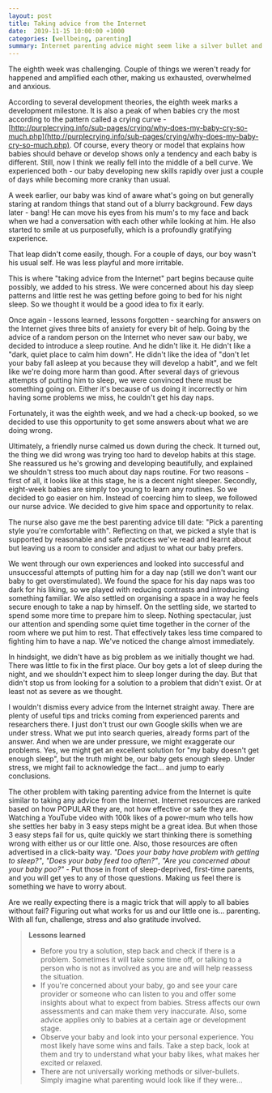 ```yaml
---
layout: post
title: Taking advice from the Internet
date:  2019-11-15 10:00:00 +1000
categories: [wellbeing, parenting]
summary: Internet parenting advice might seem like a silver bullet and a solution to our problems, but what happens when they don't work
---
```


The eighth week was challenging. Couple of things we weren't ready for happened and amplified each other, making us exhausted, overwhelmed and anxious.

According to several development theories, the eighth week marks a development milestone. It is also a peak of when babies cry the most according to the pattern called a crying curve - [http://purplecrying.info/sub-pages/crying/why-does-my-baby-cry-so-much.php](http://purplecrying.info/sub-pages/crying/why-does-my-baby-cry-so-much.php).  Of course, every theory or model that explains how babies should behave or develop shows only a tendency and each baby is different. Still, now I think we really fell into the middle of a bell curve. We experienced both - our baby developing new skills rapidly over just a couple of days while becoming more cranky than usual.

A week earlier, our baby was kind of aware what's going on but generally staring at random things that stand out of a blurry background. Few days later - bang! He can move his eyes from his mum's to my face and back when we had a conversation with each other while looking at him. He also started to smile at us purposefully, which is a profoundly gratifying experience.

That leap didn't come easily, though. For a couple of days, our boy wasn't his usual self. He was less playful and more irritable.

This is where "taking advice from the Internet" part begins because quite possibly, we added to his stress. We were concerned about his day sleep patterns and little rest he was getting before going to bed for his night sleep. So we thought it would be a good idea to fix it early.

Once again - lessons learned, lessons forgotten - searching for answers on the Internet gives three bits of anxiety for every bit of help. Going by the advice of a random person on the Internet who never saw our baby, we decided to introduce a sleep routine. And he didn't like it. He didn't like a "dark, quiet place to calm him down". He didn't like the idea of "don't let your baby fall asleep at you because they will develop a habit", and we felt like we're doing more harm than good.  After several days of grievous attempts of putting him to sleep, we were convinced there must be something going on. Either it's because of us doing it incorrectly or him having some problems we miss, he couldn't get his day naps.

Fortunately, it was the eighth week, and we had a check-up booked, so we decided to use this opportunity to get some answers about what we are doing wrong.

Ultimately, a friendly nurse calmed us down during the check. It turned out, the thing we did wrong was trying too hard to develop habits at this stage. She reassured us he's growing and developing beautifully, and explained we shouldn't stress too much about day naps routine. For two reasons - first of all, it looks like at this stage, he is a decent night sleeper. Secondly, eight-week babies are simply too young to learn any routines. So we decided to go easier on him. Instead of coercing him to sleep, we followed our nurse advice. We decided to give him space and opportunity to relax.

The nurse also gave me the best parenting advice till date: "Pick a parenting style you're comfortable with". Reflecting on that, we picked a style that is supported by reasonable and safe practices we've read and learnt about but leaving us a room to consider and adjust to what our baby prefers.

We went through our own experiences and looked into successful and unsuccessful attempts of putting him for a day nap (still we don't want our baby to get overstimulated). We found the space for his day naps was too dark for his liking, so we played with reducing contrasts and introducing something familiar. We also settled on organising a space in a way he feels secure enough to take a nap by himself.  On the settling side, we started to spend some more time to prepare him to sleep. Nothing spectacular, just our attention and spending some quiet time together in the corner of the room where we put him to rest. That effectively takes less time compared to fighting him to have a nap. We've noticed the change almost immediately.

In hindsight, we didn't have as big problem as we initially thought we had. There was little to fix in the first place. Our boy gets a lot of sleep during the night, and we shouldn't expect him to sleep longer during the day. But that didn't stop us from looking for a solution to a problem that didn't exist. Or at least not as severe as we thought.

I wouldn't dismiss every advice from the Internet straight away. There are plenty of useful tips and tricks coming from experienced parents and researchers there. I just don't trust our own Google skills when we are under stress. What we put into search queries, already forms part of the answer. And when we are under pressure, we might exaggerate our problems. Yes, we might get an excellent solution for "my baby doesn't get enough sleep", but the truth might be, our baby gets enough sleep. Under stress, we might fail to acknowledge the fact... and jump to early conclusions.

The other problem with taking parenting advice from the Internet is quite similar to taking any advice from the Internet. Internet resources are ranked based on how POPULAR they are, not how effective or safe they are. Watching a YouTube video with 100k likes of a power-mum who tells how she settles her baby in 3 easy steps might be a great idea. But when those 3 easy steps fail for us, quite quickly we start thinking there is something wrong with either us or our little one. Also, those resources are often advertised in a click-baity way. *"Does your baby have problem with getting to sleep?"*, *"Does your baby feed too often?"*, *"Are you concerned about your baby poo?"* - Put those in front of sleep-deprived, first-time parents, and you will get yes to any of those questions. Making us feel there is something we have to worry about.

Are we really expecting there is a magic trick that will apply to all babies without fail? Figuring out what works for us and our little one is... parenting. With all fun, challenge, stress and also gratitude involved.


> **Lessons learned**
>
> * Before you try a solution, step back and check if there is a problem. Sometimes it will take some time off, or talking to a person who is not as involved as you are and will help reassess the situation.  
> * If you're concerned about your baby, go and see your care provider or someone who can listen to you and offer some insights about what to expect from babies. Stress affects our own assessments and can make them very inaccurate. Also, some advice applies only to babies at a certain age or development stage.
> * Observe your baby and look into your personal experience. You most likely have some wins and fails. Take a step back, look at them and try to understand what your baby likes, what makes her excited or relaxed.
> * There are not universally working methods or silver-bullets. Simply imagine what parenting would look like if they were...